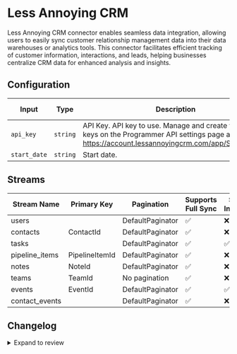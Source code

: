 # Less Annoying CRM
Less Annoying CRM connector  enables seamless data integration, allowing users to easily sync customer relationship management data into their data warehouses or analytics tools. This connector facilitates efficient tracking of customer information, interactions, and leads, helping businesses centralize CRM data for enhanced analysis and insights.

## Configuration

| Input | Type | Description | Default Value |
|-------|------|-------------|---------------|
| `api_key` | `string` | API Key. API key to use. Manage and create your API keys on the Programmer API settings page at https://account.lessannoyingcrm.com/app/Settings/Api. |  |
| `start_date` | `string` | Start date.  |  |

## Streams
| Stream Name | Primary Key | Pagination | Supports Full Sync | Supports Incremental |
|-------------|-------------|------------|---------------------|----------------------|
| users |  | DefaultPaginator | ✅ |  ❌  |
| contacts | ContactId | DefaultPaginator | ✅ |  ❌  |
| tasks |  | DefaultPaginator | ✅ |  ✅  |
| pipeline_items | PipelineItemId | DefaultPaginator | ✅ |  ❌  |
| notes | NoteId | DefaultPaginator | ✅ |  ❌  |
| teams | TeamId | No pagination | ✅ |  ❌  |
| events | EventId | DefaultPaginator | ✅ |  ✅  |
| contact_events |  | DefaultPaginator | ✅ |  ❌  |

## Changelog

<details>
  <summary>Expand to review</summary>

| Version          | Date              | Pull Request | Subject        |
|------------------|-------------------|--------------|----------------|
| 0.0.11 | 2025-02-22 | [54331](https://github.com/airbytehq/airbyte/pull/54331) | Update dependencies |
| 0.0.10 | 2025-02-15 | [53843](https://github.com/airbytehq/airbyte/pull/53843) | Update dependencies |
| 0.0.9 | 2025-02-08 | [53269](https://github.com/airbytehq/airbyte/pull/53269) | Update dependencies |
| 0.0.8 | 2025-02-01 | [52759](https://github.com/airbytehq/airbyte/pull/52759) | Update dependencies |
| 0.0.7 | 2025-01-25 | [52231](https://github.com/airbytehq/airbyte/pull/52231) | Update dependencies |
| 0.0.6 | 2025-01-18 | [51826](https://github.com/airbytehq/airbyte/pull/51826) | Update dependencies |
| 0.0.5 | 2025-01-11 | [51143](https://github.com/airbytehq/airbyte/pull/51143) | Update dependencies |
| 0.0.4 | 2024-12-28 | [50665](https://github.com/airbytehq/airbyte/pull/50665) | Update dependencies |
| 0.0.3 | 2024-12-21 | [49606](https://github.com/airbytehq/airbyte/pull/49606) | Update dependencies |
| 0.0.2 | 2024-12-12 | [49227](https://github.com/airbytehq/airbyte/pull/49227) | Update dependencies |
| 0.0.1 | 2024-10-31 | | Initial release by [@bishalbera](https://github.com/bishalbera) via Connector Builder |

</details>
